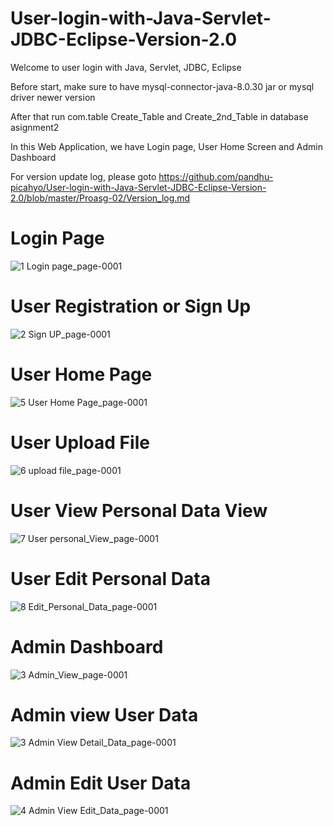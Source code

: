 # User-login-with-Java-Servlet-JDBC-Eclipse-Version-2.0

Welcome to user login with Java, Servlet, JDBC, Eclipse

Before start, make sure to have mysql-connector-java-8.0.30 jar or mysql driver newer version

After that run com.table Create_Table and Create_2nd_Table in database asignment2

In this Web Application, we have Login page, User Home Screen and Admin Dashboard

For version update log, please goto https://github.com/pandhu-picahyo/User-login-with-Java-Servlet-JDBC-Eclipse-Version-2.0/blob/master/Proasg-02/Version_log.md

# Login Page
![1 Login page_page-0001](https://user-images.githubusercontent.com/117777807/204150387-a1afbc33-6b5c-412c-a3f2-f47fb057f099.jpg)

# User Registration or Sign Up
![2 Sign UP_page-0001](https://user-images.githubusercontent.com/117777807/204150396-9d3c8147-98f1-49e4-be2b-b902123d5b88.jpg)

# User Home Page
![5 User Home Page_page-0001](https://user-images.githubusercontent.com/117777807/204150439-f15e4c01-6256-4f3d-9382-531aeb2899d1.jpg)

# User Upload File
![6 upload file_page-0001](https://user-images.githubusercontent.com/117777807/204150445-2a9e5505-c195-49ca-b3fa-d49c4fda6a31.jpg)

# User View Personal Data View
![7 User personal_View_page-0001](https://user-images.githubusercontent.com/117777807/204150452-43603955-e9d4-4284-b81c-6caf670389b5.jpg)

# User Edit Personal Data
![8 Edit_Personal_Data_page-0001](https://user-images.githubusercontent.com/117777807/204150463-10a0290b-dace-4585-8d33-1186d4766ab4.jpg)

# Admin Dashboard
![3 Admin_View_page-0001](https://user-images.githubusercontent.com/117777807/204150423-85376730-9d64-4eb9-ad0d-4945e47e983b.jpg)

# Admin view User Data
![3 Admin View Detail_Data_page-0001](https://user-images.githubusercontent.com/117777807/204150421-8c618f72-e0aa-4daa-80c3-a3dd0ee9b7bd.jpg)

# Admin Edit User Data
![4 Admin View Edit_Data_page-0001](https://user-images.githubusercontent.com/117777807/204150434-05e629ba-544d-48e6-bdc9-81f086c43e79.jpg)
